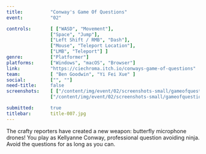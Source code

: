 ```yaml
---
title:          "Conway's Game Of Questions"
event:          "02"

controls:       [ ["WASD", "Movement"],
                ["Space", "Jump"],
                ["Left Shift / RMB", "Dash"],
                ["Mouse", "Teleport Location"],
                ["LMB", "Teleport"] ]
genre:          ["Platformer"]
platforms:      ["Windows", "macOS", "Browser"]
link:           "https://ciechroma.itch.io/conways-game-of-questions"
team:           [ "Ben Goodwin", "Yi Fei Xue" ]
social:         ["", ""]
need-title:     false
screenshots:    [ ["/content/img/event/02/screenshots-small/gameofquestions-000.jpg", "/content/img/event/02/screenshots/gameofquestions-000.jpg"],
                ["/content/img/event/02/screenshots-small/gameofquestions-001.jpg", "/content/img/event/02/screenshots/gameofquestions-001.jpg"] ]

submitted:      true
titlebar:       title-007.jpg
---
```

The crafty reporters have created a new weapon: butterfly microphone drones! You play as Kellyanne Conway, professional question avoiding ninja. Avoid the questions for as long as you can.